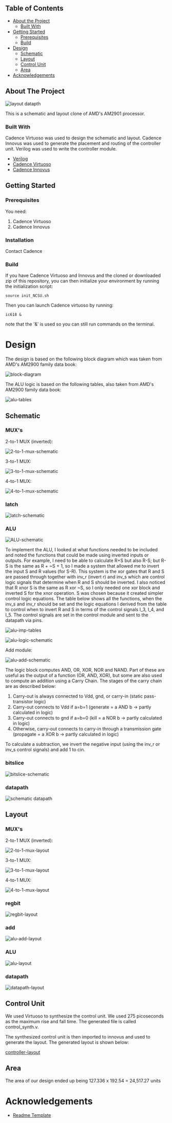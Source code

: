 <!-- TABLE OF CONTENTS -->
## Table of Contents

* [About the Project](#about-the-project)
  * [Built With](#built-with)
* [Getting Started](#getting-started)
  * [Prerequisites](#prerequisites)
  * [Build](#installation)
* [Design](#design)
  * [Schematic](#schematic)
  * [Layout](#layout)
  * [Control Unit](#control-unit)
  * [Area](#area)
* [Acknowledgements](#acknowledgements)



<!-- ABOUT THE PROJECT -->
## About The Project

![layout datapth](am2901-layout.png)

This is a schematic and layout clone of AMD's AM2901 processor. 


### Built With

Cadence Virtuoso was used to design the schematic and layout. Cadence Innovus was used to generate the placement and routing of the controller unit. Verilog was used to write the controller module.

* [Verilog](https://ieeexplore.ieee.org/document/1620780)
* [Cadence Virtuoso](https://www.cadence.com/en_US/home/tools/custom-ic-analog-rf-design/layout-design/virtuoso-layout-suite.html)
* [Cadence Innovus](https://www.cadence.com/en_US/home/training/all-courses/86141.html)

<!-- GETTING STARTED -->
## Getting Started

### Prerequisites

You need:

1. Cadence Virtuoso
2. Cadence Innovus

### Installation

Contact Cadence

### Build

If you have Cadence Virtuoso and Innovus and the cloned or downloaded zip of this repository, you can then initialize your environment by running the initialization script:

```
source init_NCSU.sh
```

Then you can launch Cadence virtuoso by running:

```
ic618 &
```

note that the '&' is used so you can still run commands on the terminal.

# Design

The design is based on the following block diagram which was taken from AMD's AM2900 family data book:

![block-diagram](block-diagram.png)

The ALU logic is based on the following tables, also taken from AMD's AM2900 family data book:

![alu-tables](alu-tables.png)

## Schematic

### MUX's

2-to-1 MUX (inverted):

![2-to-1-mux-schematic](2-to-1-mux-schematic.png)

3-to-1 MUX:

![3-to-1-mux-schematic](3-to-1-mux-schematic.png)

4-to-1 MUX:

![4-to-1-mux-schematic](4-to-1-mux-schematic.png)

### latch

![latch-schematic](latch-schematic.png)

### ALU

![ALU-schematic](alu-schematic.png)

To implement the ALU, I looked at what functions needed to be included and noted the functions that could be made using inverted inputs or outputs. For example, I need to be able to calculate R+S but also R-S; but R-S is the same as R + ~S + 1, so I made a system that allowed me to invert the input S and R values (for S-R). This system is the xor gates that R and S are passed through together with inv_r (invert r) and inv_s which are control logic signals that determine when R and S should be inverted. I also noticed that R xnor S is the same as R xor ~S, so I only needed one xor block and inverted S for the xnor operation. S was chosen because it created simpler control logic equations.
The table below shows all the functions, when the inv_s and inv_r should be set and the logic equations I derived from the table to control when to invert R and S in terms of the control signals I_3, I_4, and I_5. The control signals are set in the control module and sent to the datapath via pins.

![alu-imp-tables](alu-implementation-tables.png)

![alu-logic-schematic](alu-logic-schematic.png)

Add module:

![alu-add-schematic](alu-add-schematic.png)

The logic block computes AND, OR, XOR, NOR and NAND. Part of these are useful as the output of a function (OR, AND, XOR), but some are also used to compute an addition using a Carry Chain. The stages of the carry chain are as described below:

  1. Carry-out is always connected to Vdd, gnd, or carry-in (static pass-transistor logic)
  2. Carry-out connects to Vdd if a=b=1 (generate = a AND b → partly calculated in logic)
  3. Carry-out connects to gnd if a=b=0 (kill = a NOR b → partly calculated in logic)
  4. Otherwise, carry-out connects to carry-in through a transmission gate (propagate = a XOR b → partly calculated in logic)

To calculate a subtraction, we invert the negative input (using the inv_r or inv_s control signals) and add 1 to cin.

### bitslice

![bitslice-schematic](bitslice-schematic.png)

### datapath

![schematic datapath](datapath-schematic.png)

## Layout

### MUX's

2-to-1 MUX (inverted):

![2-to-1-mux-layout](2-to-1-mux-layout.png)

3-to-1 MUX:

![3-to-1-mux-layout](3-to-1-mux-layout.png)

4-to-1 MUX:

![4-to-1-mux-layout](4-to-1-mux-layout.png)

### regbit

![regbit-layout](regbit-layout.png)

### add

![alu-add-layout](alu-add-layout.png)

### ALU

![alu-layout](alu-layout.png)

### datapath

![datapath-layout](datapath-layout.png)

## Control Unit

We used Virtuoso to synthesize the control unit. We used 275 picoseconds as the maximum rise and fall time. The generated file is called control_synth.v.

The synthesized control unit is then imported to innovus and used to generate the layout. The generated layout is shown below:

[controller-layout](controller-layout.png)

## Area

The area of our design ended up being 127.336 x 192.54 = 24,517.27 units

<!-- ACKNOWLEDGEMENTS -->
# Acknowledgements
* [Readme Template](https://github.com/othneildrew/Best-README-Template)





